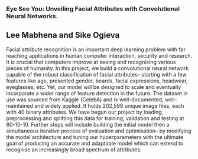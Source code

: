 ### Eye See You: Unveiling Facial Attributes with Convolutional Neural Networks.
Lee Mabhena and Sike Ogieva   
---
Facial attribute recognition is an important deep learning problem with far reaching applications in human computer interaction, security and research. It is crucial that computers improve at seeing and recognising various pieces of humanity.
In this project, we build a convolutional neural network capable of the robust classification of facial attributes– starting with a few features like age, presented gender, beards, facial expressions, headwear, eyeglasses, etc. Yet, our model will be designed to scale and eventually incorporate a wider range of feature detection in the future.
The dataset in use was sourced from Kaggle (CelebA) and is well-documented, well-maintained and widely applied. It holds 202,599 unique image files, each with 40 binary attributes. We have begun our project by loading, preprocessing and splitting this data for training, validation and testing at 80-10-10. 
Further steps will include building the initial model then a simultaneous iterative process of evaluation and optimisation– by modifying the model architecture and tuning our hyperparameters with the ultimate goal of producing an accurate and adaptable model which can extend to recognise an increasingly broad spectrum of attributes.

